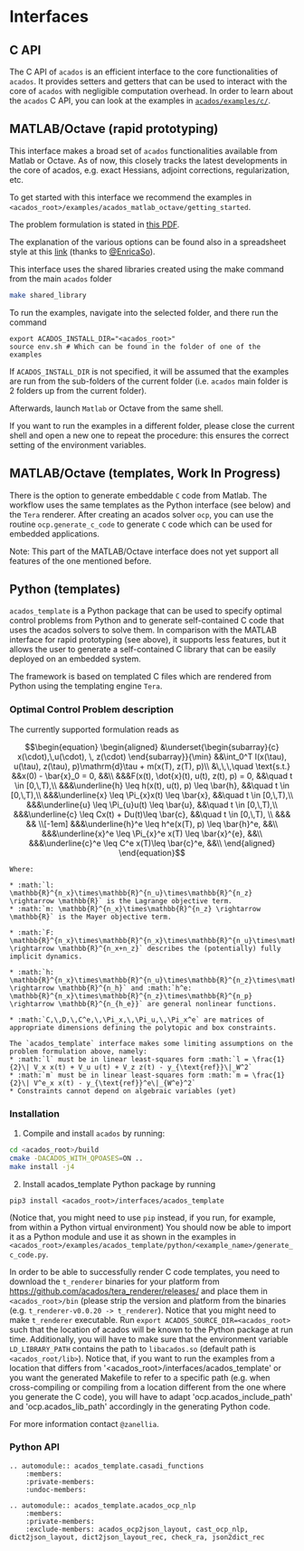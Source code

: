 # Interfaces


## C API
The C API of `acados` is an efficient interface to the core functionalities of `acados`.
It provides setters and getters that can be used to interact with the core of `acados` with
negligible computation overhead. In order to learn about the `acados` C API, you
can look at the examples in
[`acados/examples/c/`](https://github.com/acados/acados/tree/master/examples/c).

## MATLAB/Octave (rapid prototyping)

This interface makes a broad set of `acados` functionalities available from Matlab or Octave.
As of now, this closely tracks the latest developments in the core of acados, e.g.
exact Hessians, adjoint corrections, regularization, etc.

To get started with this interface we recommend the examples in `<acados_root>/examples/acados_matlab_octave/getting_started`.

The problem formulation is stated in [this PDF](https://github.com/acados/acados/tree/master/docs/problem_formulation/problem_formulation_ocp_mex.pdf).

The explanation of the various options can be found also in a spreadsheet style at this [link](https://docs.google.com/spreadsheets/d/1rVRycLnCyaWJLwnV47u30Vokp7vRu68og3OhlDbSjDU/edit?usp=sharing) (thanks to [@EnricaSo](https://github.com/EnricaSo)).


This interface uses the shared libraries created using the make command from the main `acados` folder

```bash
make shared_library
```

To run the examples, navigate into the selected folder, and there run the command
```
export ACADOS_INSTALL_DIR="<acados_root>"
source env.sh # Which can be found in the folder of one of the examples
```

If `ACADOS_INSTALL_DIR` is not specified, it will be assumed that the examples are run from the sub-folders of the current folder (i.e. `acados` main folder is 2 folders up from the current folder).

Afterwards, launch `Matlab` or Octave from the same shell.

If you want to run the examples in a different folder, please close the current shell and open a new one to repeat the procedure: this ensures the correct setting of the environment variables.

## MATLAB/Octave (templates, Work In Progress)
There is the option to generate embeddable `C` code from Matlab.
The workflow uses the same templates as the Python interface (see below) and the `Tera` renderer.
After creating an acados solver `ocp`, you can use the routine `ocp.generate_c_code` to generate `C` code which can be used for embedded applications.

Note: This part of the MATLAB/Octave interface does not yet support all features of the one mentioned before.

## Python (templates)

`acados_template` is a Python package that can be used to specify optimal control problems from Python and to generate self-contained C code that uses the acados solvers to solve them.
In comparison with the MATLAB interface for rapid prototyping (see above), it supports less features, but it allows the user to generate a self-contained C library
that can be easily deployed on an embedded system.

The framework is based on templated C files which are rendered from Python using the templating engine `Tera`.

### Optimal Control Problem description
The currently supported formulation reads as

```math
\begin{equation}
\begin{aligned}
&\underset{\begin{subarray}{c}
    x(\cdot),\,u(\cdot), \, z(\cdot)
\end{subarray}}{\min}	    &&\int_0^T l(x(\tau), u(\tau), z(\tau), p)\mathrm{d}\tau + m(x(T), z(T), p)\\ 
&\,\,\,\quad \text{s.t.}    &&x(0) - \bar{x}_0 = 0, &&\\
&&&F(x(t), \dot{x}(t), u(t), z(t), p) = 0, &&\quad t \in [0,\,T),\\
&&&\underline{h} \leq h(x(t), u(t), p) \leq \bar{h}, &&\quad t \in [0,\,T),\\
&&&\underline{x} \leq \Pi_{x}x(t) \leq \bar{x}, &&\quad t \in [0,\,T),\\
&&&\underline{u} \leq \Pi_{u}u(t) \leq \bar{u}, &&\quad t \in [0,\,T),\\
&&&\underline{c} \leq Cx(t) + Du(t)\leq \bar{c}, &&\quad t \in [0,\,T), \\
&&& && \\[-1em]
&&&\underline{h}^e \leq h^e(x(T), p) \leq \bar{h}^e, &&\\
&&&\underline{x}^e \leq \Pi_{x}^e x(T) \leq \bar{x}^{e}, &&\\
&&&\underline{c}^e \leq C^e x(T)\leq \bar{c}^e, &&\\
\end{aligned}
\end{equation}
```
```eval_rst
Where:

* :math:`l: \mathbb{R}^{n_x}\times\mathbb{R}^{n_u}\times\mathbb{R}^{n_z} \rightarrow \mathbb{R}` is the Lagrange objective term.
* :math:`m: \mathbb{R}^{n_x}\times\mathbb{R}^{n_z} \rightarrow \mathbb{R}` is the Mayer objective term.

* :math:`F: \mathbb{R}^{n_x}\times\mathbb{R}^{n_x}\times\mathbb{R}^{n_u}\times\mathbb{R}^{n_z}\times\mathbb{R}^{n_p} \rightarrow \mathbb{R}^{n_x+n_z}` describes the (potentially) fully implicit dynamics.

* :math:`h: \mathbb{R}^{n_x}\times\mathbb{R}^{n_u}\times\mathbb{R}^{n_z}\times\mathbb{R}^{n_p} \rightarrow \mathbb{R}^{n_h}` and :math:`h^e: \mathbb{R}^{n_x}\times\mathbb{R}^{n_z}\times\mathbb{R}^{n_p} \rightarrow \mathbb{R}^{n_{h_e}}` are general nonlinear functions.

* :math:`C,\,D,\,C^e,\,\Pi_x,\,\Pi_u,\,\Pi_x^e` are matrices of appropriate dimensions defining the polytopic and box constraints.

The `acados_template` interface makes some limiting assumptions on the problem formulation above, namely:
* :math:`l` must be in linear least-squares form :math:`l = \frac{1}{2}\| V_x x(t) + V_u u(t) + V_z z(t) - y_{\text{ref}}\|_W^2`
* :math:`m` must be in linear least-squares form :math:`m = \frac{1}{2}\| V^e_x x(t) - y_{\text{ref}}^e\|_{W^e}^2`
* Constraints cannot depend on algebraic variables (yet)
```


### Installation
1. Compile and install `acados` by running:
```bash
cd <acados_root>/build
cmake -DACADOS_WITH_QPOASES=ON ..
make install -j4
```

2. Install acados_template Python package by running
```
pip3 install <acados_root>/interfaces/acados_template
```

(Notice that, you might need to use `pip` instead, if you run, for example, from within a Python virtual environment)
You should now be able to import it as a Python module and use it as shown in the examples in `<acados_root>/examples/acados_template/python/<example_name>/generate_c_code.py`.

In order to be able to successfully render C code templates,
you need to download the `t_renderer` binaries for your platform
from <https://github.com/acados/tera_renderer/releases/> and
place them in `<acados_root>/bin` (please strip the version and platform from the binaries (e.g.
`t_renderer-v0.0.20 -> t_renderer`). Notice that you might need to make `t_renderer` executable. Run
`export ACADOS_SOURCE_DIR=<acados_root>` such that the location of acados will be known to the Python
package at run time. Additionally, you will have to make sure that the environment variable `LD_LIBRARY_PATH` contains the path to `libacados.so` (default path is `<acados_root/lib>`). Notice that, if you want to run the examples from a location that differs from '<acados_root>/interfaces/acados_template' or you want the generated Makefile to refer to a specific path (e.g. when cross-compiling or compiling from a location different from the one where you generate the C code), you will have to adapt 'ocp.acados_include_path' and 'ocp.acados_lib_path' accordingly in the generating Python code.

For more information contact `@zanellia`.

### Python API
``` eval_rst
.. automodule:: acados_template.casadi_functions
    :members:
    :private-members:
    :undoc-members:
```
``` eval_rst
.. automodule:: acados_template.acados_ocp_nlp
    :members:
    :private-members:
    :exclude-members: acados_ocp2json_layout, cast_ocp_nlp, dict2json_layout, dict2json_layout_rec, check_ra, json2dict_rec

```
